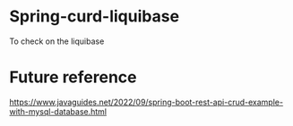 # Spring-curd-liquibase
To check on the liquibase
# Future reference
https://www.javaguides.net/2022/09/spring-boot-rest-api-crud-example-with-mysql-database.html
